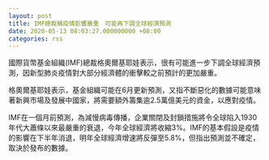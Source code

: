 ```yaml
---
layout: post
title: IMF總裁稱疫情影響嚴重　可能再下調全球經濟預測
date: 2020-05-13 08:03:27.000000000 +08:00
categories: rss
---
```


國際貨幣基金組織(IMF)總裁格奧爾基耶娃表示，很有可能進一步下調全球經濟預測，因新型肺炎疫情對大部分經濟體的衝擊較之前預計的更加嚴重。

格奧爾基耶娃表示，基金組織可能在6月更新預測，又指不斷惡化的數據可能意味著新興市場及發展中國家，將需要額外籌集逾2.5萬億美元的資金，以應對疫情。

IMF在一個月前預測，為減慢病毒傳播，企業關閉及封鎖措施將令全球陷入1930年代大蕭條以來最嚴重的衰退，今年全球經濟將收縮3%。IMF的基本假設是疫情的影響在下半年消退，明年全球經濟增速將反彈至5.8%，但指出預測並不確定，取決於發布的數據。
